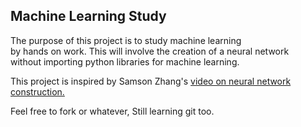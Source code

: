 ## Machine Learning Study ##

The purpose of this project is to study machine learning  
by hands on work. This will involve the creation of a neural network  
without importing python libraries for machine learning. 

This project is inspired by Samson Zhang's [video on neural network construction.](https://youtu.be/w8yWXqWQYmU)  

Feel free to fork or whatever, Still learning git too. 
